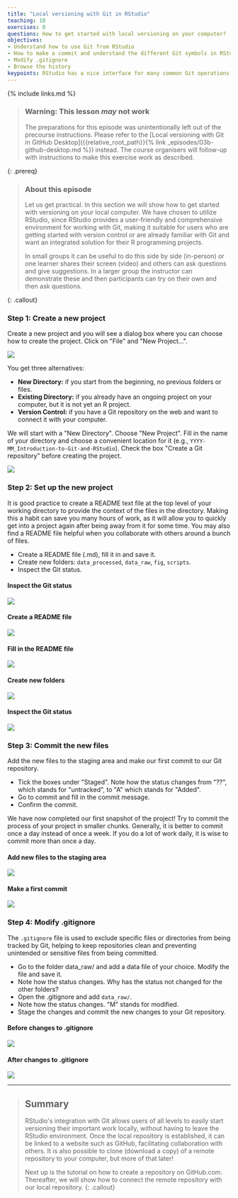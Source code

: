 ```yaml
---
title: "Local versioning with Git in RStudio"
teaching: 10
exercises: 0
questions: How to get started with local versioning on your computer?
objectives:
- Understand how to use Git from RStudio
- How to make a commit and understand the different Git symbols in RStudio
- Modify .gitignore
- Browse the history
keypoints: RStudio has a nice interface for many common Git operations
---
```

{% include links.md %}

> ### Warning: This lesson *may* not work
> The preparations for this episode was unintentionally left out of the precourse instructions. Please refer to the [Local versioning with Git in GitHub Desktop]({{relative_root_path}}{% link _episodes/03b-github-desktop.md %}) instead. The course organisers will follow-up with instructions to make this exercise work as described.
> 
{: .prereq}


> ### About this episode 
> Let us get practical. In this section we will show how to get started with versioning on your local computer. 
> We have chosen to utilize RStudio, since RStudio provides a user-friendly and comprehensive environment for working with Git, 
> making it suitable for users who are getting started with version control or are already familiar with Git 
> and want an integrated solution for their R programming projects.
> 
> In small groups it can be useful to do this side by side (in-person) or one
> learner shares their screen (video) and others can ask questions and give
> suggestions. In a larger group the instructor can demonstrate these and then
> participants can try on their own and then ask questions.
> 
{: .callout}


### Step 1: Create a new project

Create a new project and you will see a dialog box where you can choose how to create the project. Click on "File" and "New Project...".


![](../fig/creating-new-R-project_New-Directory/00_create-New-R-Project-Git-RStudio.png)


You get three alternatives:

- **New Directory:** if you start from the beginning, no previous folders or files.
- **Existing Directory:** if you already have an ongoing project on your computer, but it is not yet an R project.
- **Version Control:** if you have a Git repository on the web and want to connect it with your computer.

We will start with a "New Directory". Choose "New Project". Fill in the name of your directory and choose a convenient location for it (e.g., `YYYY-MM_Introduction-to-Git-and-RStudio`). Check the box "Create a Git repository" before creating the project.


![](../fig/creating-new-R-project_New-Directory/01_create-a-New-Project-Git-RStudio.png)


### Step 2: Set up the new project

It is good practice to create a README text file at the top level of your working directory to provide the context of the files in the directory. Making this a habit can save you many hours of work, as it will allow you to quickly get into a project again after being away from it for some time. You may also find a README file helpful when you collaborate with others around a bunch of files.

- Create a README file (.md), fill it in and save it.
- Create new folders: `data_processed`, `data_raw`, `fig`, `scripts`.
- Inspect the Git status.


#### Inspect the Git status
![](../fig/creating-new-R-project_New-Directory/02_inspect-Git-status-from-start-Git-RStudio.png)


#### Create a README file
![](../fig/creating-new-R-project_New-Directory/03_create-a-README-Git-RStudio.png)


#### Fill in the README file
![](../fig/creating-new-R-project_New-Directory/04_fill-in-the-README-Git-RStudio.png)


#### Create new folders
![](../fig/creating-new-R-project_New-Directory/05_create-new-folders-Git-RStudio.png)


#### Inspect the Git status
![](../fig/creating-new-R-project_New-Directory/06_Git-status-after-initial-project-set-up-Git-RStudio.png)


### Step 3: Commit the new files

Add the new files to the staging area and make our first commit to our Git repository.

- Tick the boxes under "Staged". Note how the status changes from "??", which stands for "untracked", to "A" which stands for "Added".
- Go to commit and fill in the commit message.
- Confirm the commit.

We have now completed our first snapshot of the project! Try to commit the process of your project in smaller chunks. Generally, it is better to commit once a day instead of once a week. If you do a lot of work daily, it is wise to commit more than once a day.


#### Add new files to the staging area
![](../fig/creating-new-R-project_New-Directory/07_add-new-files-to-staging-area-Git-RStudio.png)


#### Make a first commit
![](../fig/creating-new-R-project_New-Directory/08_first-commit-Git-RStudio.png)

### Step 4: Modify .gitignore

The `.gitignore` file is used to exclude specific files or directories from being tracked by Git, helping to keep repositories clean and preventing unintended or sensitive files from being committed. 

- Go to the folder data_raw/ and add a data file of your choice. Modify the file and save it.
- Note how the status changes. Why has the status not changed for the other folders?
- Open the .gitignore and add `data_raw/`.
- Note how the status changes. "M" stands for modified.
- Stage the changes and commit the new changes to your Git repository.


#### Before changes to .gitignore
![](../fig/creating-new-R-project_New-Directory/09_raw-test-data-before-gitignore-Git-RStudio.png)


#### After changes to .gitignore
![](../fig/creating-new-R-project_New-Directory/10_raw-test-data-after-gitignore-Git-RStudio.png)

---

> ## Summary
>
> RStudio's integration with Git allows users of all levels to easily start versioning their important work locally, without having to leave the RStudio environment. Once the local repository is established, it can be linked to a website such as GitHub, facilitating collaboration with others. It is also possible to clone (download a copy) of a remote repository to your computer, but more of that later!
>
> Next up is the tutorial on how to create a repository on GitHub.com. Thereafter, we will show how to connect the remote repository with our local repository.
{: .callout}
